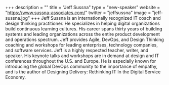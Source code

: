 +++
description = ""
title = "Jeff Sussna"
type = "new-speaker"
website = "https://www.sussna-associates.com/"
twitter = "jeffsussna"
image = "jeff-sussna.jpg"
+++
Jeff Sussna is an internationally recognized IT coach and design thinking practitioner.  He specializes in helping digital organizations build continuous learning cultures. His career spans thirty years of building systems and leading organizations across the entire product development and operations spectrum. Jeff provides Agile, DevOps, and Design Thinking coaching and workshops for leading enterprises, technology companies, and software services. Jeff is a highly respected teacher, writer, and speaker. His keynote talks and workshops are in demand at design and IT conferences throughout the U.S. and Europe. He is especially known for introducing the global DevOps community to the importance of empathy, and is the author of Designing Delivery: Rethinking IT In the Digital Service Economy.